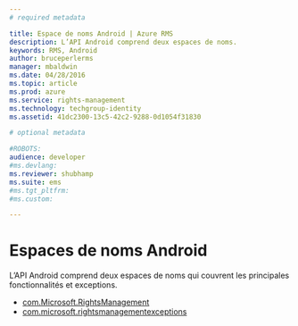 ```yaml
---
# required metadata

title: Espace de noms Android | Azure RMS
description: L’API Android comprend deux espaces de noms.
keywords: RMS, Android
author: bruceperlerms
manager: mbaldwin
ms.date: 04/28/2016
ms.topic: article
ms.prod: azure
ms.service: rights-management
ms.technology: techgroup-identity
ms.assetid: 41dc2300-13c5-42c2-9288-0d1054f31830

# optional metadata

#ROBOTS:
audience: developer
#ms.devlang:
ms.reviewer: shubhamp
ms.suite: ems
#ms.tgt_pltfrm:
#ms.custom:

---
```



# Espaces de noms Android

L’API Android comprend deux espaces de noms qui couvrent les principales fonctionnalités et exceptions.

- [com.Microsoft.RightsManagement](/rights-management/sdk/4.2/api/android/com.microsoft.rightsmanagement)
- [com.microsoft.rightsmanagementexceptions](/rights-management/sdk/4.2/api/android/com.microsoft.rightsmanagement.exceptions)




<!--HONumber=May16_HO2-->


